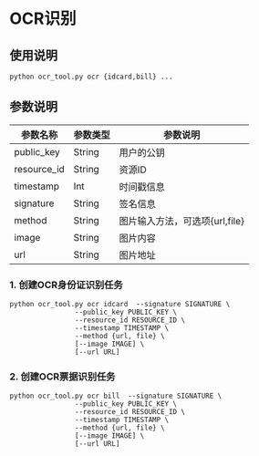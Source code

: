 

# OCR识别

## 使用说明

```
python ocr_tool.py ocr {idcard,bill} ...
```

## 参数说明

| 参数名称 | 参数类型 | 参数说明 |
| -------- | -------- | -------- |
| public\_key | String | 用户的公钥 |
| resource\_id | String | 资源ID|
| timestamp | Int | 时间戳信息|
| signature | String | 签名信息 |
| method | String | 图片输入方法，可选项{url,file}|
| image | String | 图片内容 |
| url | String | 图片地址 |

### 1.  创建OCR身份证识别任务

```
python ocr_tool.py ocr idcard  --signature SIGNATURE \
  				--public_key PUBLIC_KEY \
  				--resource_id RESOURCE_ID \
  				--timestamp TIMESTAMP \
  				--method {url, file} \
  				[--image IMAGE] \
  				[--url URL]
```

### 2.  创建OCR票据识别任务

```
python ocr_tool.py ocr bill  --signature SIGNATURE \
  				--public_key PUBLIC_KEY \
  				--resource_id RESOURCE_ID \
  				--timestamp TIMESTAMP \
  				--method {url, file} \
  				[--image IMAGE] \
  				[--url URL]
```
